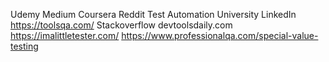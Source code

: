 Udemy
Medium
Coursera
Reddit
Test Automation University
LinkedIn
https://toolsqa.com/
Stackoverflow
devtoolsdaily.com
https://imalittletester.com/
https://www.professionalqa.com/special-value-testing
